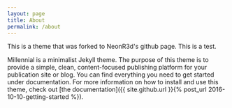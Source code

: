 ```yaml
---
layout: page
title: About
permalink: /about
---
```


This is a theme that was forked to NeonR3d's github page. This is a test.

Millennial is a minimalist Jekyll theme. The purpose of this theme is to provide a simple, clean, content-focused publishing platform for your publication site or blog. You can find everything you need to get started under documentation. For more information on how to install and use this theme, check out [the documentation]({{ site.github.url }}{% post_url 2016-10-10-getting-started %}).
